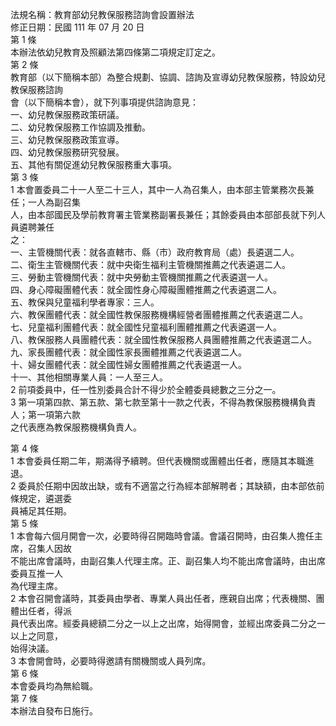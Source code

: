 法規名稱：教育部幼兒教保服務諮詢會設置辦法  
修正日期：民國 111 年 07 月 20 日  
第 1 條  
本辦法依幼兒教育及照顧法第四條第二項規定訂定之。  
第 2 條  
教育部（以下簡稱本部）為整合規劃、協調、諮詢及宣導幼兒教保服務，特設幼兒教保服務諮詢  
會（以下簡稱本會），就下列事項提供諮詢意見：  
一、幼兒教保服務政策研議。  
二、幼兒教保服務工作協調及推動。  
三、幼兒教保服務政策宣導。  
四、幼兒教保服務研究發展。  
五、其他有關促進幼兒教保服務重大事項。  
第 3 條  
1 本會置委員二十一人至二十三人，其中一人為召集人，由本部主管業務次長兼任；一人為副召集  
人，由本部國民及學前教育署主管業務副署長兼任；其餘委員由本部部長就下列人員遴聘兼任  
之：  
一、主管機關代表：就各直轄市、縣（市）政府教育局（處）長遴選二人。  
二、衛生主管機關代表：就中央衛生福利主管機關推薦之代表遴選二人。  
三、勞動主管機關代表：就中央勞動主管機關推薦之代表遴選一人。  
四、身心障礙團體代表：就全國性身心障礙團體推薦之代表遴選二人。  
五、教保與兒童福利學者專家：三人。  
六、教保團體代表：就全國性教保服務機構經營者團體推薦之代表遴選二人。  
七、兒童福利團體代表：就全國性兒童福利團體推薦之代表遴選一人。  
八、教保服務人員團體代表：就全國性教保服務人員團體推薦之代表遴選二人。  
九、家長團體代表：就全國性家長團體推薦之代表遴選二人。  
十、婦女團體代表：就全國性婦女團體推薦之代表遴選一人。  
十一、其他相關專業人員：一人至三人。  
2 前項委員中，任一性別委員合計不得少於全體委員總數之三分之一。  
3 第一項第四款、第五款、第七款至第十一款之代表，不得為教保服務機構負責人；第一項第六款  
之代表應為教保服務機構負責人。  


第 4 條  
1 本會委員任期二年，期滿得予續聘。但代表機關或團體出任者，應隨其本職進退。  
2 委員於任期中因故出缺，或有不適當之行為經本部解聘者；其缺額，由本部依前條規定，遴選委  
員補足其任期。  
第 5 條  
1 本會每六個月開會一次，必要時得召開臨時會議。會議召開時，由召集人擔任主席，召集人因故  
不能出席會議時，由副召集人代理主席。正、副召集人均不能出席會議時，由出席委員互推一人  
為代理主席。  
2 本會召開會議時，其委員由學者、專業人員出任者，應親自出席；代表機關、團體出任者，得派  
員代表出席。經委員總額二分之一以上之出席，始得開會，並經出席委員二分之一以上之同意，  
始得決議。  
3 本會開會時，必要時得邀請有關機關或人員列席。  
第 6 條  
本會委員均為無給職。  
第 7 條  
本辦法自發布日施行。  


